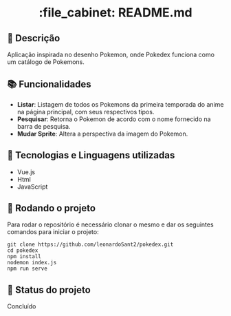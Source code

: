 <h1 align="center">:file_cabinet: README.md</h1>

## :memo: Descrição
Aplicação inspirada no desenho Pokemon, onde Pokedex funciona como um catálogo de Pokemons.
## :books: Funcionalidades
* <b>Listar</b>: Listagem de todos os Pokemons da primeira temporada do anime na página principal, com seus respectivos tipos.
* <b>Pesquisar</b>: Retorna o Pokemon de acordo com o nome fornecido na barra de pesquisa.
* <b>Mudar Sprite</b>: Altera a perspectiva da imagem do Pokemon.

## :wrench: Tecnologias e Linguagens utilizadas
* Vue.js
* Html
* JavaScript

## :rocket: Rodando o projeto
Para rodar o repositório é necessário clonar o mesmo e dar os seguintes comandos para iniciar o projeto:
```
git clone https://github.com/leonardoSant2/pokedex.git
cd pokedex
npm install 
nodemon index.js
npm run serve
```


## :dart: Status do projeto
Concluído
